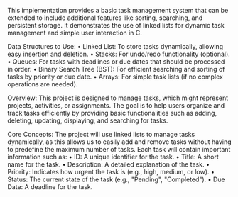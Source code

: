 This implementation provides a basic task management system that can be extended to include additional features like sorting, searching, and persistent storage. It demonstrates the use of linked lists for dynamic task management and simple user interaction in C.

Data Structures to Use:
•	Linked List: To store tasks dynamically, allowing easy insertion and deletion.
•	Stacks: For undo/redo functionality (optional).
•	Queues: For tasks with deadlines or due dates that should be processed in order.
•	Binary Search Tree (BST): For efficient searching and sorting of tasks by priority or due date.
•	Arrays: For simple task lists (if no complex operations are needed).

Overview:
This project is designed to manage tasks, which might represent projects, activities, or assignments. The goal is to help users organize and track tasks efficiently by providing basic functionalities such as adding, deleting, updating, displaying, and searching for tasks.

Core Concepts:
The project will use linked lists to manage tasks dynamically, as this allows us to easily add and remove tasks without having to predefine the maximum number of tasks. Each task will contain important information such as:
•	ID: A unique identifier for the task.
•	Title: A short name for the task.
•	Description: A detailed explanation of the task.
•	Priority: Indicates how urgent the task is (e.g., high, medium, or low).
•	Status: The current state of the task (e.g., "Pending", "Completed").
•	Due Date: A deadline for the task.
